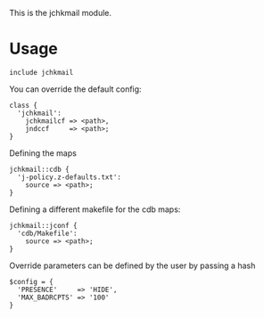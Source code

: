 This is the jchkmail module.

Usage
=====

    include jchkmail

You can override the default config:

    class {
      'jchkmail':
        jchkmailcf => <path>,
        jndccf     => <path>;
    }

Defining the maps

    jchkmail::cdb {
      'j-policy.z-defaults.txt':
        source => <path>;
    }

Defining a different makefile for the cdb maps:

    jchkmail::jconf {
      'cdb/Makefile':
        source => <path>;
    }

Override parameters can be defined by the user by passing a hash

    $config = {
      'PRESENCE'     => 'HIDE',
      'MAX_BADRCPTS' => '100'
    }
